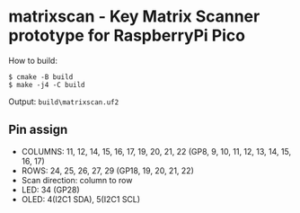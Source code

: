 # matrixscan - Key Matrix Scanner prototype for RaspberryPi Pico

How to build:

```console
$ cmake -B build
$ make -j4 -C build
```

Output: `build\matrixscan.uf2`

## Pin assign

* COLUMNS: 11, 12, 14, 15, 16, 17, 19, 20, 21, 22
  (GP8, 9, 10, 11, 12, 13, 14, 15, 16, 17)
* ROWS: 24, 25, 26, 27, 29
  (GP18, 19, 20, 21, 22)
* Scan direction: column to row
* LED: 34 (GP28)
* OLED: 4(I2C1 SDA), 5(I2C1 SCL)
